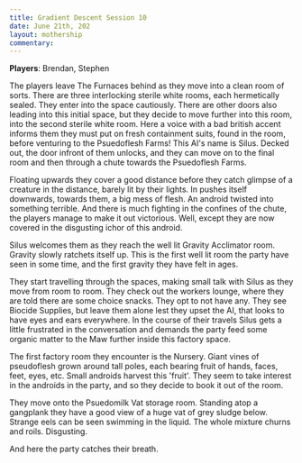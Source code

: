 ```yaml
---
title: Gradient Descent Session 10
date: June 21th, 202
layout: mothership
commentary:
---
```


**Players**: Brendan, Stephen

The players leave The Furnaces behind as they move into a clean room of sorts. There are three interlocking sterile white rooms, each hermetically sealed. They enter into the space cautiously. There are other doors also leading into this initial space, but they decide to move further into this room, into the second sterile white room. Here a voice with a bad british accent informs them they must put on fresh containment suits, found in the room, before venturing to the Psuedoflesh Farms! This AI's name is Silus. Decked out, the door infront of them unlocks, and they can move on to the final room and then through a chute towards the Psuedoflesh Farms.

Floating upwards they cover a good distance before they catch glimpse of a creature in the distance, barely lit by their lights. In pushes itself downwards, towards them, a big mess of flesh. An android twisted into something terrible. And there is much fighting in the confines of the chute, the players manage to make it out victorious. Well, except they are now covered in the disgusting ichor of this android.

Silus welcomes them as they reach the well lit Gravity Acclimator room. Gravity slowly ratchets itself up. This is the first well lit room the party have seen in some time, and the first gravity they have felt in ages.

They start travelling through the spaces, making small talk with Silus as they move from room to room. They check out the workers lounge, where they are told there are some choice snacks. They opt to not have any. They see Biocide Supplies, but leave them alone lest they upset the AI, that looks to have eyes and ears everywhere. In the course of their travels Silus gets a little frustrated in the conversation and demands the party feed some organic matter to the Maw further inside this factory space.

The first factory room they encounter is the Nursery. Giant vines of pseudoflesh grown around tall poles, each bearing fruit of hands, faces, feet, eyes, etc. Small androids harvest this 'fruit'. They seem  to take interest in the androids in the party, and so they decide to book it out of the room.

They move onto the Psuedomilk Vat storage room. Standing atop a gangplank they have a good view of a huge vat of grey sludge below. Strange eels can be seen swimming in the liquid. The whole mixture churns and roils. Disgusting.

And here the party catches their breath.